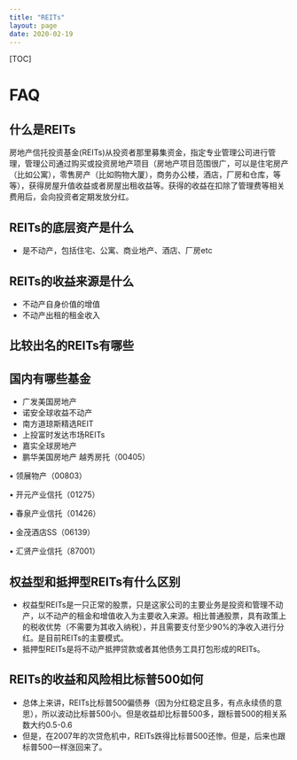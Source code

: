 ```yaml
---
title: "REITs"
layout: page
date: 2020-02-19
---
```

[TOC]


# FAQ 
## 什么是REITs

房地产信托投资基金(REITs)从投资者那里募集资金，指定专业管理公司进行管理，管理公司通过购买或投资房地产项目（房地产项目范围很广，可以是住宅房产（比如公寓），零售房产（比如购物大厦），商务办公楼，酒店，厂房和仓库，等等），获得房屋升值收益或者房屋出租收益等。获得的收益在扣除了管理费等相关费用后，会向投资者定期发放分红。

## REITs的底层资产是什么
- 是不动产，包括住宅、公寓、商业地产、酒店、厂房etc

## REITs的收益来源是什么
- 不动产自身价值的增值
- 不动产出租的租金收入

## 比较出名的REITs有哪些

## 国内有哪些基金
- 广发美国房地产
- 诺安全球收益不动产
- 南方道琼斯精选REIT
- 上投富时发达市场REITs
- 嘉实全球房地产
- 鹏华美国房地产
 越秀房托（00405）

• 领展物产（00803）

• 开元产业信托（01275）

• 春泉产业信托（01426）

• 金茂酒店SS（06139）

• 汇贤产业信托（87001）


## 权益型和抵押型REITs有什么区别
- 权益型REITs是一只正常的股票，只是这家公司的主要业务是投资和管理不动产，以不动产的租金和增值收入为主要收入来源。相比普通股票，具有政策上的税收优势（不需要为其收入纳税），并且需要支付至少90%的净收入进行分红。是目前REITs的主要模式。
- 抵押型REITs是将不动产抵押贷款或者其他债务工具打包形成的REITs。

## REITs的收益和风险相比标普500如何
- 总体上来讲，REITs比标普500偏债券（因为分红稳定且多，有点永续债的意思），所以波动比标普500小。但是收益却比标普500多，跟标普500的相关系数大约0.5-0.6
- 但是，在2007年的次贷危机中，REITs跌得比标普500还惨。但是，后来也跟标普500一样涨回来了。

